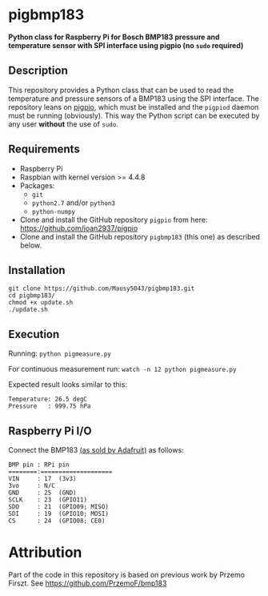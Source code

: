 # pigbmp183
**Python class for Raspberry Pi for Bosch BMP183 pressure and temperature sensor with SPI interface using pigpio (no `sudo` required)**

## Description
This repository provides a Python class that can be used to read the temperature and pressure sensors of a BMP183 using the SPI interface. The repository leans on [pigpio](https://github.com/joan2937/pigpio), which must be installed and the `pigpiod` daemon must be running (obviously). This way the Python script can be executed by any user **without** the use of `sudo`.

## Requirements
- Raspberry Pi
- Raspbian with kernel version >= 4.4.8
- Packages:
  - `git`
  - `python2.7` and/or `python3`
  - `python-numpy`
- Clone and install the GitHub repository `pigpio` from here: https://github.com/joan2937/pigpio
- Clone and install the GitHub repository `pigbmp183` (this one) as described below.

## Installation
```
git clone https://github.com/Mausy5043/pigbmp183.git
cd pigbmp183/
chmod +x update.sh
./update.sh
```

## Execution
Running:
`python pigmeasure.py`

For continuous measurement run:
`watch -n 12 python pigmeasure.py`

Expected result looks similar to this:
```
Temperature: 26.5 degC
Pressure   : 999.75 hPa
```

## Raspberry Pi I/O
Connect the BMP183 [(as sold by Adafruit)](https://www.adafruit.com/product/1900) as follows:
```
BMP pin : RPi pin
========:====================
VIN     : 17  (3v3)
3vo     : N/C
GND     : 25  (GND)
SCLK    : 23  (GPIO11)
SDO     : 21  (GPIO09; MISO)
SDI     : 19  (GPIO10; MOSI)
CS      : 24  (GPIO08; CE0)
```

# Attribution
Part of the code in this repository is based on previous work by Przemo Firszt. See https://github.com/PrzemoF/bmp183
